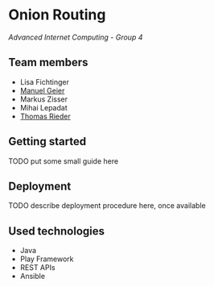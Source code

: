 # Onion Routing
_Advanced Internet Computing - Group 4_

## Team members
 * Lisa Fichtinger
 * [Manuel Geier](http://geier.io)
 * Markus Zisser
 * Mihai Lepadat
 * [Thomas Rieder](http://rieder.io)

## Getting started

TODO put some small guide here

## Deployment

TODO describe deployment procedure here, once available

## Used technologies
 * Java
 * Play Framework
 * REST APIs
 * Ansible
